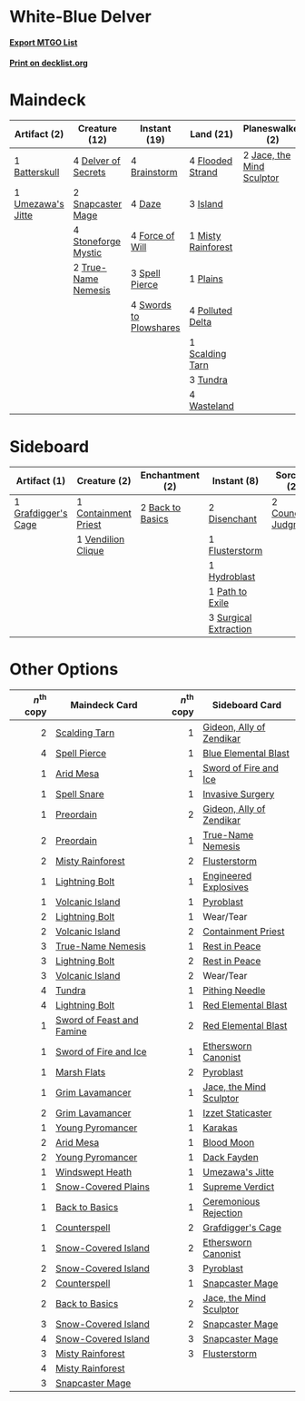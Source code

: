 # White-Blue Delver

#### [Export MTGO List](../collection/White-Blue%20Delver/White-Blue%20Delver.txt)
#### [Print on decklist.org](http://decklist.org/?deckmain=1%09Batterskull%0A4%09Brainstorm%0A4%09Daze%0A4%09Delver%20of%20Secrets%0A4%09Flooded%20Strand%0A4%09Force%20of%20Will%0A3%09Island%0A2%09Jace,%20the%20Mind%20Sculptor%0A1%09Misty%20Rainforest%0A1%09Plains%0A4%09Polluted%20Delta%0A4%09Ponder%0A1%09Scalding%20Tarn%0A2%09Snapcaster%20Mage%0A3%09Spell%20Pierce%0A4%09Stoneforge%20Mystic%0A4%09Swords%20to%20Plowshares%0A2%09True-Name%20Nemesis%0A3%09Tundra%0A1%09Umezawa's%20Jitte%0A4%09Wasteland&deckside=2%09Back%20to%20Basics%0A1%09Containment%20Priest%0A2%09Council's%20Judgment%0A2%09Disenchant%0A1%09Flusterstorm%0A1%09Grafdigger's%20Cage%0A1%09Hydroblast%0A1%09Path%20to%20Exile%0A3%09Surgical%20Extraction%0A1%09Vendilion%20Clique)
# Maindeck

|                                        Artifact (2)                                        |                                        Creature (12)                                         |                                          Instant (19)                                           |                                          Land (21)                                          |                                          Planeswalker (2)                                          |                                    Sorcery (4)                                    |
|--------------------------------------------------------------------------------------------|----------------------------------------------------------------------------------------------|-------------------------------------------------------------------------------------------------|---------------------------------------------------------------------------------------------|----------------------------------------------------------------------------------------------------|-----------------------------------------------------------------------------------|
|1 [Batterskull](http://gatherer.wizards.com/Pages/Card/Details.aspx?multiverseid=233055)    |4 [Delver of Secrets](http://gatherer.wizards.com/Pages/Card/Details.aspx?multiverseid=439326)|4 [Brainstorm](http://gatherer.wizards.com/Pages/Card/Details.aspx?multiverseid=382871)          |4 [Flooded Strand](http://gatherer.wizards.com/Pages/Card/Details.aspx?multiverseid=405098)  |2 [Jace, the Mind Sculptor](http://gatherer.wizards.com/Pages/Card/Details.aspx?multiverseid=382979)|4 [Ponder](http://gatherer.wizards.com/Pages/Card/Details.aspx?multiverseid=451051)|
|1 [Umezawa's Jitte](http://gatherer.wizards.com/Pages/Card/Details.aspx?multiverseid=416756)|2 [Snapcaster Mage](http://gatherer.wizards.com/Pages/Card/Details.aspx?multiverseid=425875)  |4 [Daze](http://gatherer.wizards.com/Pages/Card/Details.aspx?multiverseid=413586)                |3 [Island](http://gatherer.wizards.com/Pages/Card/Details.aspx?multiverseid=439602)          |                                                                                                    |                                                                                   |
|                                                                                            |4 [Stoneforge Mystic](http://gatherer.wizards.com/Pages/Card/Details.aspx?multiverseid=198383)|4 [Force of Will](http://gatherer.wizards.com/Pages/Card/Details.aspx?multiverseid=382943)       |1 [Misty Rainforest](http://gatherer.wizards.com/Pages/Card/Details.aspx?multiverseid=426065)|                                                                                                    |                                                                                   |
|                                                                                            |2 [True-Name Nemesis](http://gatherer.wizards.com/Pages/Card/Details.aspx?multiverseid=376562)|3 [Spell Pierce](http://gatherer.wizards.com/Pages/Card/Details.aspx?multiverseid=425876)        |1 [Plains](http://gatherer.wizards.com/Pages/Card/Details.aspx?multiverseid=439601)          |                                                                                                    |                                                                                   |
|                                                                                            |                                                                                              |4 [Swords to Plowshares](http://gatherer.wizards.com/Pages/Card/Details.aspx?multiverseid=383119)|4 [Polluted Delta](http://gatherer.wizards.com/Pages/Card/Details.aspx?multiverseid=405104)  |                                                                                                    |                                                                                   |
|                                                                                            |                                                                                              |                                                                                                 |1 [Scalding Tarn](http://gatherer.wizards.com/Pages/Card/Details.aspx?multiverseid=426069)   |                                                                                                    |                                                                                   |
|                                                                                            |                                                                                              |                                                                                                 |3 [Tundra](http://gatherer.wizards.com/Pages/Card/Details.aspx?multiverseid=383139)          |                                                                                                    |                                                                                   |
|                                                                                            |                                                                                              |                                                                                                 |4 [Wasteland](http://gatherer.wizards.com/Pages/Card/Details.aspx?multiverseid=413790)       |                                                                                                    |                                                                                   |


# Sideboard

|                                         Artifact (1)                                         |                                         Creature (2)                                          |                                     Enchantment (2)                                     |                                          Instant (8)                                           |                                          Sorcery (2)                                          |
|----------------------------------------------------------------------------------------------|-----------------------------------------------------------------------------------------------|-----------------------------------------------------------------------------------------|------------------------------------------------------------------------------------------------|-----------------------------------------------------------------------------------------------|
|1 [Grafdigger's Cage](http://gatherer.wizards.com/Pages/Card/Details.aspx?multiverseid=426046)|1 [Containment Priest](http://gatherer.wizards.com/Pages/Card/Details.aspx?multiverseid=429862)|2 [Back to Basics](http://gatherer.wizards.com/Pages/Card/Details.aspx?multiverseid=5711)|2 [Disenchant](http://gatherer.wizards.com/Pages/Card/Details.aspx?multiverseid=201162)         |2 [Council's Judgment](http://gatherer.wizards.com/Pages/Card/Details.aspx?multiverseid=382896)|
|                                                                                              |1 [Vendilion Clique](http://gatherer.wizards.com/Pages/Card/Details.aspx?multiverseid=370390)  |                                                                                         |1 [Flusterstorm](http://gatherer.wizards.com/Pages/Card/Details.aspx?multiverseid=382942)       |                                                                                               |
|                                                                                              |                                                                                               |                                                                                         |1 [Hydroblast](http://gatherer.wizards.com/Pages/Card/Details.aspx?multiverseid=159231)         |                                                                                               |
|                                                                                              |                                                                                               |                                                                                         |1 [Path to Exile](http://gatherer.wizards.com/Pages/Card/Details.aspx?multiverseid=370408)      |                                                                                               |
|                                                                                              |                                                                                               |                                                                                         |3 [Surgical Extraction](http://gatherer.wizards.com/Pages/Card/Details.aspx?multiverseid=397706)|                                                                                               |


# Other Options

|*n*<sup>th</sup> copy|                                           Maindeck Card                                            |*n*<sup>th</sup> copy|                                          Sideboard Card                                           |
|--------------------:|----------------------------------------------------------------------------------------------------|--------------------:|---------------------------------------------------------------------------------------------------|
|                    2|[Scalding Tarn](http://gatherer.wizards.com/Pages/Card/Details.aspx?multiverseid=426069)            |                    1|[Gideon, Ally of Zendikar](http://gatherer.wizards.com/Pages/Card/Details.aspx?multiverseid=401897)|
|                    4|[Spell Pierce](http://gatherer.wizards.com/Pages/Card/Details.aspx?multiverseid=425876)             |                    1|[Blue Elemental Blast](http://gatherer.wizards.com/Pages/Card/Details.aspx?multiverseid=202520)    |
|                    1|[Arid Mesa](http://gatherer.wizards.com/Pages/Card/Details.aspx?multiverseid=426054)                |                    1|[Sword of Fire and Ice](http://gatherer.wizards.com/Pages/Card/Details.aspx?multiverseid=370471)   |
|                    1|[Spell Snare](http://gatherer.wizards.com/Pages/Card/Details.aspx?multiverseid=370447)              |                    1|[Invasive Surgery](http://gatherer.wizards.com/Pages/Card/Details.aspx?multiverseid=409811)        |
|                    1|[Preordain](http://gatherer.wizards.com/Pages/Card/Details.aspx?multiverseid=265979)                |                    2|[Gideon, Ally of Zendikar](http://gatherer.wizards.com/Pages/Card/Details.aspx?multiverseid=401897)|
|                    2|[Preordain](http://gatherer.wizards.com/Pages/Card/Details.aspx?multiverseid=265979)                |                    1|[True-Name Nemesis](http://gatherer.wizards.com/Pages/Card/Details.aspx?multiverseid=376562)       |
|                    2|[Misty Rainforest](http://gatherer.wizards.com/Pages/Card/Details.aspx?multiverseid=426065)         |                    2|[Flusterstorm](http://gatherer.wizards.com/Pages/Card/Details.aspx?multiverseid=382942)            |
|                    1|[Lightning Bolt](http://gatherer.wizards.com/Pages/Card/Details.aspx?multiverseid=234704)           |                    1|[Engineered Explosives](http://gatherer.wizards.com/Pages/Card/Details.aspx?multiverseid=370549)   |
|                    1|[Volcanic Island](http://gatherer.wizards.com/Pages/Card/Details.aspx?multiverseid=383147)          |                    1|[Pyroblast](http://gatherer.wizards.com/Pages/Card/Details.aspx?multiverseid=159243)               |
|                    2|[Lightning Bolt](http://gatherer.wizards.com/Pages/Card/Details.aspx?multiverseid=234704)           |                    1|Wear/Tear                                                                                          |
|                    2|[Volcanic Island](http://gatherer.wizards.com/Pages/Card/Details.aspx?multiverseid=383147)          |                    2|[Containment Priest](http://gatherer.wizards.com/Pages/Card/Details.aspx?multiverseid=429862)      |
|                    3|[True-Name Nemesis](http://gatherer.wizards.com/Pages/Card/Details.aspx?multiverseid=376562)        |                    1|[Rest in Peace](http://gatherer.wizards.com/Pages/Card/Details.aspx?multiverseid=442021)           |
|                    3|[Lightning Bolt](http://gatherer.wizards.com/Pages/Card/Details.aspx?multiverseid=234704)           |                    2|[Rest in Peace](http://gatherer.wizards.com/Pages/Card/Details.aspx?multiverseid=442021)           |
|                    3|[Volcanic Island](http://gatherer.wizards.com/Pages/Card/Details.aspx?multiverseid=383147)          |                    2|Wear/Tear                                                                                          |
|                    4|[Tundra](http://gatherer.wizards.com/Pages/Card/Details.aspx?multiverseid=383139)                   |                    1|[Pithing Needle](http://gatherer.wizards.com/Pages/Card/Details.aspx?multiverseid=425815)          |
|                    4|[Lightning Bolt](http://gatherer.wizards.com/Pages/Card/Details.aspx?multiverseid=234704)           |                    1|[Red Elemental Blast](http://gatherer.wizards.com/Pages/Card/Details.aspx?multiverseid=202447)     |
|                    1|[Sword of Feast and Famine](http://gatherer.wizards.com/Pages/Card/Details.aspx?multiverseid=420615)|                    2|[Red Elemental Blast](http://gatherer.wizards.com/Pages/Card/Details.aspx?multiverseid=202447)     |
|                    1|[Sword of Fire and Ice](http://gatherer.wizards.com/Pages/Card/Details.aspx?multiverseid=370471)    |                    1|[Ethersworn Canonist](http://gatherer.wizards.com/Pages/Card/Details.aspx?multiverseid=370504)     |
|                    1|[Marsh Flats](http://gatherer.wizards.com/Pages/Card/Details.aspx?multiverseid=426064)              |                    2|[Pyroblast](http://gatherer.wizards.com/Pages/Card/Details.aspx?multiverseid=159243)               |
|                    1|[Grim Lavamancer](http://gatherer.wizards.com/Pages/Card/Details.aspx?multiverseid=234706)          |                    1|[Jace, the Mind Sculptor](http://gatherer.wizards.com/Pages/Card/Details.aspx?multiverseid=382979) |
|                    2|[Grim Lavamancer](http://gatherer.wizards.com/Pages/Card/Details.aspx?multiverseid=234706)          |                    1|[Izzet Staticaster](http://gatherer.wizards.com/Pages/Card/Details.aspx?multiverseid=253638)       |
|                    1|[Young Pyromancer](http://gatherer.wizards.com/Pages/Card/Details.aspx?multiverseid=413697)         |                    1|[Karakas](http://gatherer.wizards.com/Pages/Card/Details.aspx?multiverseid=201198)                 |
|                    2|[Arid Mesa](http://gatherer.wizards.com/Pages/Card/Details.aspx?multiverseid=426054)                |                    1|[Blood Moon](http://gatherer.wizards.com/Pages/Card/Details.aspx?multiverseid=370419)              |
|                    2|[Young Pyromancer](http://gatherer.wizards.com/Pages/Card/Details.aspx?multiverseid=413697)         |                    1|[Dack Fayden](http://gatherer.wizards.com/Pages/Card/Details.aspx?multiverseid=382903)             |
|                    1|[Windswept Heath](http://gatherer.wizards.com/Pages/Card/Details.aspx?multiverseid=405115)          |                    1|[Umezawa's Jitte](http://gatherer.wizards.com/Pages/Card/Details.aspx?multiverseid=416756)         |
|                    1|[Snow-Covered Plains](http://gatherer.wizards.com/Pages/Card/Details.aspx?multiverseid=184815)      |                    1|[Supreme Verdict](http://gatherer.wizards.com/Pages/Card/Details.aspx?multiverseid=438776)         |
|                    1|[Back to Basics](http://gatherer.wizards.com/Pages/Card/Details.aspx?multiverseid=5711)             |                    1|[Ceremonious Rejection](http://gatherer.wizards.com/Pages/Card/Details.aspx?multiverseid=417613)   |
|                    1|[Counterspell](http://gatherer.wizards.com/Pages/Card/Details.aspx?multiverseid=382897)             |                    2|[Grafdigger's Cage](http://gatherer.wizards.com/Pages/Card/Details.aspx?multiverseid=426046)       |
|                    1|[Snow-Covered Island](http://gatherer.wizards.com/Pages/Card/Details.aspx?multiverseid=184813)      |                    2|[Ethersworn Canonist](http://gatherer.wizards.com/Pages/Card/Details.aspx?multiverseid=370504)     |
|                    2|[Snow-Covered Island](http://gatherer.wizards.com/Pages/Card/Details.aspx?multiverseid=184813)      |                    3|[Pyroblast](http://gatherer.wizards.com/Pages/Card/Details.aspx?multiverseid=159243)               |
|                    2|[Counterspell](http://gatherer.wizards.com/Pages/Card/Details.aspx?multiverseid=382897)             |                    1|[Snapcaster Mage](http://gatherer.wizards.com/Pages/Card/Details.aspx?multiverseid=425875)         |
|                    2|[Back to Basics](http://gatherer.wizards.com/Pages/Card/Details.aspx?multiverseid=5711)             |                    2|[Jace, the Mind Sculptor](http://gatherer.wizards.com/Pages/Card/Details.aspx?multiverseid=382979) |
|                    3|[Snow-Covered Island](http://gatherer.wizards.com/Pages/Card/Details.aspx?multiverseid=184813)      |                    2|[Snapcaster Mage](http://gatherer.wizards.com/Pages/Card/Details.aspx?multiverseid=425875)         |
|                    4|[Snow-Covered Island](http://gatherer.wizards.com/Pages/Card/Details.aspx?multiverseid=184813)      |                    3|[Snapcaster Mage](http://gatherer.wizards.com/Pages/Card/Details.aspx?multiverseid=425875)         |
|                    3|[Misty Rainforest](http://gatherer.wizards.com/Pages/Card/Details.aspx?multiverseid=426065)         |                    3|[Flusterstorm](http://gatherer.wizards.com/Pages/Card/Details.aspx?multiverseid=382942)            |
|                    4|[Misty Rainforest](http://gatherer.wizards.com/Pages/Card/Details.aspx?multiverseid=426065)         |                     |                                                                                                   |
|                    3|[Snapcaster Mage](http://gatherer.wizards.com/Pages/Card/Details.aspx?multiverseid=425875)          |                     |                                                                                                   |

